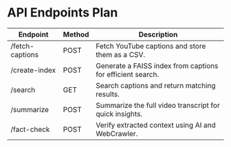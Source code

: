 # API Endpoints Plan

| Endpoint        | Method | Description                                               |
|-----------------|--------|-----------------------------------------------------------|
| /fetch-captions | POST   | Fetch YouTube captions and store them as a CSV.           |
| /create-index   | POST   | Generate a FAISS index from captions for efficient search. |
| /search         | GET    | Search captions and return matching results.              |
| /summarize      | POST   | Summarize the full video transcript for quick insights.   |
| /fact-check     | POST   | Verify extracted context using AI and WebCrawler.         |
